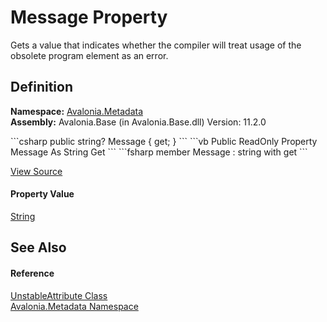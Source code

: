 # Message Property


Gets a value that indicates whether the compiler will treat usage of the obsolete program element as an error.



## Definition
**Namespace:** <a href="N_Avalonia_Metadata">Avalonia.Metadata</a>  
**Assembly:** Avalonia.Base (in Avalonia.Base.dll) Version: 11.2.0

<Tabs groupId="api-code-preview">
<TabItem value="csharp" label="C#">
```csharp
public string? Message { get; }
```
</TabItem>
<TabItem value="vb" label="VB">
```vb
Public ReadOnly Property Message As String
	Get
```
</TabItem>
<TabItem value="fsharp" label="F#">
```fsharp
member Message : string with get
```
</TabItem>
</Tabs>



<a href="https://github.com/AvaloniaUI/Avalonia/tree/master/src/Avalonia.Base/Metadata/UnstableAttribute.cs#L31" title="View the source code">View Source</a>



#### Property Value
<a href="https://learn.microsoft.com/dotnet/api/system.string" target="_blank" rel="noopener noreferrer">String</a>

## See Also


#### Reference
<a href="T_Avalonia_Metadata_UnstableAttribute">UnstableAttribute Class</a>  
<a href="N_Avalonia_Metadata">Avalonia.Metadata Namespace</a>  

